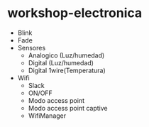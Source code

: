 # workshop-electronica

- Blink
- Fade
- Sensores
  - Analogico (Luz/humedad)
  - Digital (Luz/humedad)
  - Digital 1wire(Temperatura)
- Wifi
  - Slack
  - ON/OFF
  - Modo access point
  - Modo access point captive
  - WifiManager
